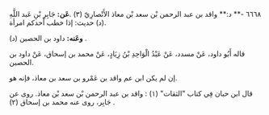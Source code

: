 ٦٦٦٨ -** د:** واقد بن عبد الرحمن بْن سعد بْن معاذ الأَنْصارِيّ (٣) .**عَن:** جَابِرِ بْنِ عَبد اللَّهِ (د) حديث: إذا خطب أحدكم امرأة.

**وعَنه:** داود بن الحصين (د) .

قاله أَبُو داود، عَنْ مسدد، عَنْ عَبْدُ الْوَاحِدِ بْنُ زِيَادٍ، عَنْ محمد بن إسحاق، عَنْ داود بن الحصين.

إن لم يكن ابن عم واقد بن عَمْرو بن سعد بن معاذ، فإنه هو.

قال ابن حبان فِي كتاب "الثقات" (١) : واقد بن عبد الرحمن بْن سعد بْن معاذ. روى عن جَابِر، روى عنه محمد بن إسحاق (٢) .